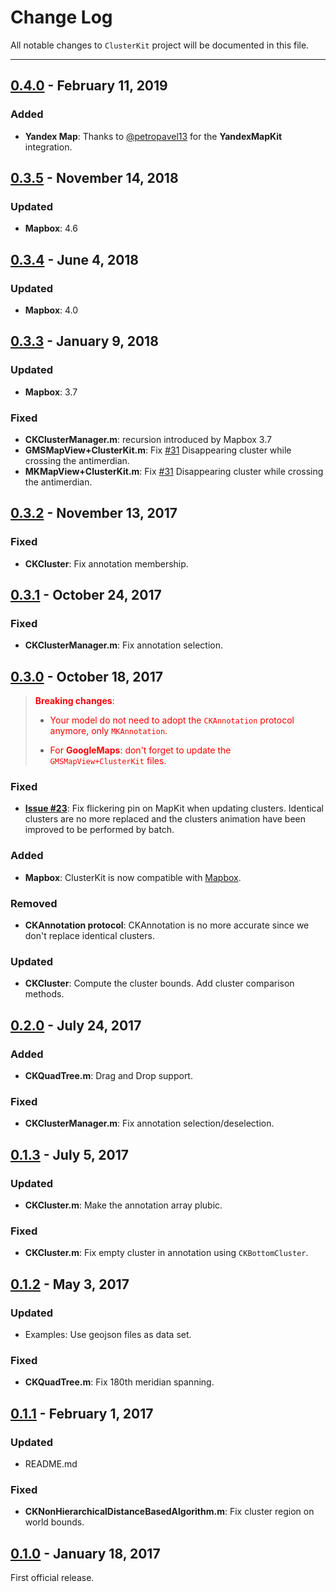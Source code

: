 # Change Log
All notable changes to `ClusterKit` project will be documented in this file.

---

## [0.4.0](https://github.com/hulab/ClusterKit/releases/tag/0.4.0) - February 11, 2019

### Added

- **Yandex Map**: Thanks to [@petropavel13](https://github.com/petropavel13) for the **YandexMapKit** integration.

## [0.3.5](https://github.com/hulab/ClusterKit/releases/tag/0.3.5) - November 14, 2018

### Updated

- **Mapbox**: 4.6

## [0.3.4](https://github.com/hulab/ClusterKit/releases/tag/0.3.4) - June 4, 2018

### Updated

- **Mapbox**: 4.0

## [0.3.3](https://github.com/hulab/ClusterKit/releases/tag/0.3.3) - January 9, 2018

### Updated

- **Mapbox**: 3.7

### Fixed

- **CKClusterManager.m**: recursion introduced by Mapbox 3.7
- **GMSMapView+ClusterKit.m**: Fix [#31](https://github.com/hulab/ClusterKit/issues/31)  Disappearing cluster while crossing the antimerdian.
- **MKMapView+ClusterKit.m**: Fix [#31](https://github.com/hulab/ClusterKit/issues/31)  Disappearing cluster while crossing the antimerdian.

## [0.3.2](https://github.com/hulab/ClusterKit/releases/tag/0.3.2) - November 13, 2017

### Fixed

- **CKCluster**: Fix annotation membership.

## [0.3.1](https://github.com/hulab/ClusterKit/releases/tag/0.3.1) - October 24, 2017

### Fixed

- **CKClusterManager.m**: Fix annotation selection.

## [0.3.0](https://github.com/hulab/ClusterKit/releases/tag/0.3.0) - October 18, 2017


> <span style="color:red"> **Breaking changes**: </span>
> 
> + <span style="color:red">Your model do not need to adopt the `CKAnnotation` protocol anymore, only `MKAnnotation`.</span>
> 
> + <span style="color:red">For **GoogleMaps**: don't forget to update the `GMSMapView+ClusterKit` files.</span>


### Fixed

- **[Issue #23](https://github.com/hulab/ClusterKit/issues/23)**: Fix flickering pin on MapKit when updating clusters.
Identical clusters are no more replaced and the clusters animation have been improved to be performed by batch.

### Added

- **Mapbox**: ClusterKit is now compatible with [Mapbox](https://www.mapbox.com/).

### Removed

- **CKAnnotation protocol**: CKAnnotation is no more accurate since we don't replace identical clusters.

### Updated

- **CKCluster**:  Compute the cluster bounds. Add cluster comparison methods.

## [0.2.0](https://github.com/hulab/ClusterKit/releases/tag/0.2.0) - July 24, 2017

### Added

- **CKQuadTree.m**: Drag and Drop support.

### Fixed

- **CKClusterManager.m**: Fix annotation selection/deselection.

## [0.1.3](https://github.com/hulab/ClusterKit/releases/tag/0.1.3) - July 5, 2017

### Updated

- **CKCluster.m**: Make the annotation array plubic.

### Fixed

- **CKCluster.m**: Fix empty cluster in annotation using `CKBottomCluster`.

## [0.1.2](https://github.com/hulab/ClusterKit/releases/tag/0.1.2) - May 3, 2017

### Updated

- Examples: Use geojson files as data set.

### Fixed

- **CKQuadTree.m**: Fix 180th meridian spanning.

## [0.1.1](https://github.com/hulab/ClusterKit/releases/tag/0.1.1) - February 1, 2017

### Updated

- README.md

### Fixed

- **CKNonHierarchicalDistanceBasedAlgorithm.m**: Fix cluster region on world bounds.

## [0.1.0](https://github.com/hulab/ClusterKit/releases/tag/0.1.0) - January 18, 2017

First official release.
